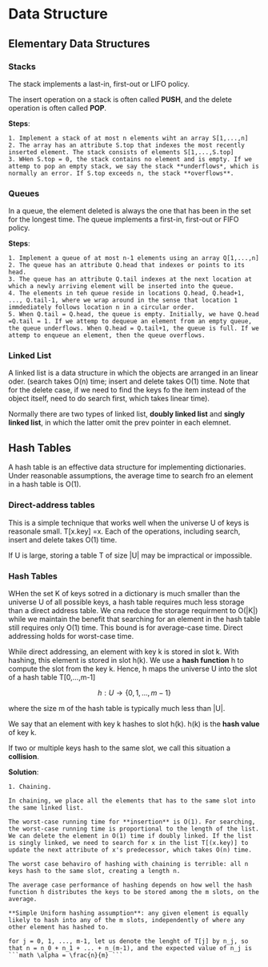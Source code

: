# Data Structure

## Elementary Data Structures

### Stacks

The stack implements a last-in, first-out or LIFO policy. 

The insert operation on a stack is often called **PUSH**, and the delete operation is often called **POP**. 

**Steps**:
    
    1. Implement a stack of at most n elements wiht an array S[1,...,n]
    2. The array has an attribute S.top that indexes the most recently inserted element. The stack consists of elements S[1,...,S.top]
    3. WHen S.top = 0, the stack contains no element and is empty. If we attemp to pop an empty stack, we say the stack **underflows*, which is normally an error. If S.top exceeds n, the stack **overflows**.

### Queues

In a queue, the element deleted is always the one that has been in the set for the longest time. The queue implements a first-in, first-out or FIFO policy. 

**Steps**:
    
    1. Implement a queue of at most n-1 elements using an array Q[1,...,n]
    2. The queue has an attribute Q.head that indexes or points to its head.
    3. The queue has an attribute Q.tail indexes at the next location at which a newly arriving element will be inserted into the queue. 
    4. The elements in teh queue reside in locations Q.head, Q.head+1, ..., Q.tail-1, where we wrap around in the sense that location 1 immdediately follows location n in a circular order. 
    5. When Q.tail = Q.head, the queue is empty. Initially, we have Q.head =Q.tail = 1. If we attemp to dequeue an element from an empty queue, the queue underflows. When Q.head = Q.tail+1, the queue is full. If we attemp to enqueue an element, then the queue overflows. 

### Linked List

A linked list is a data structure in which the objects are arranged in an linear oder. (search takes O(n) time; insert and delete takes O(1) time. Note that for the delete case, if we need to find the keys fo the item instead of the object itself, need to do search first, which takes linear time).

Normally there are two types of linked list, **doubly linked list** and **singly linked list**, in which the latter omit the prev pointer in each elemnet. 

## Hash Tables

A hash table is an effective data structure for implementing dictionaries. Under reasonable assumptions, the average time to search fro an element in a hash table is O(1).

### Direct-address tables

This is a simple technique that works well when the universe U of keys is reasonale small. T[x.key] =x. Each of the operations, including search, insert and delete takes O(1) time. 

If U is large, storing a table T of size |U| may be impractical or impossible. 

### Hash Tables

WHen the set K of keys sotred in a dictionary is much smaller than the universe U of all possible keys, a hash table requires much less storage than a direct address table. We cna reduce the storage requirment to O(|K|) while we maintain the benefit that searching for an element in the hash table still requires only O(1) time. This bound is for average-case time. Direct addressing holds for worst-case time. 

While direct addressing, an element with key k is stored in slot k. With hashing, this element is stored in slot h(k). We use a **hash function** h to compute the slot from the key k. Hence, h maps the universe U into the slot of a hash table T[0,...,m-1]

```math
    h: U \rightarrow \{0, 1, ..., m-1\}
```
where the size m of the hash table is typically much less than |U|. 

We say that an element with key k hashes to slot h(k). h(k) is the **hash value** of key k. 

If two or multiple keys hash to the same slot, we call this situation a **collision**. 

**Solution**:
    
    1. Chaining. 

    In chaining, we place all the elements that has to the same slot into the same linked list. 

    The worst-case running time for **insertion** is O(1). For searching, the worst-case running time is proportional to the length of the list. We can delete the element in O(1) time if doubly linked. If the list is singly linked, we need to search for x in the list T[(x.key)] to update the next attribute of x's predecessor, which takes O(n) time. 

    The worst case behaviro of hashing with chaining is terrible: all n keys hash to the same slot, creating a length n. 

    The average case performance of hashing depends on how well the hash function h distributes the keys to be stored among the m slots, on the average. 

    **Simple Uniform hashing assumption**: any given element is equally likely to hash into any of the m slots, independently of where any other element has hashed to. 

    for j = 0, 1, ..., m-1, let us denote the lenght of T[j] by n_j, so that n = n_0 + n_1 + ... + n_(m-1), and the expected value of n_j is ```math \alpha = \frac{n}{m} ```
